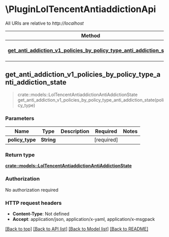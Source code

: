# \PluginLolTencentAntiaddictionApi

All URIs are relative to *http://localhost*

Method | HTTP request | Description
------------- | ------------- | -------------
[**get_anti_addiction_v1_policies_by_policy_type_anti_addiction_state**](PluginLolTencentAntiaddictionApi.md#get_anti_addiction_v1_policies_by_policy_type_anti_addiction_state) | **Get** /anti-addiction/v1/policies/{policyType}/anti-addiction-state | 



## get_anti_addiction_v1_policies_by_policy_type_anti_addiction_state

> crate::models::LolTencentAntiaddictionAntiAddictionState get_anti_addiction_v1_policies_by_policy_type_anti_addiction_state(policy_type)


### Parameters


Name | Type | Description  | Required | Notes
------------- | ------------- | ------------- | ------------- | -------------
**policy_type** | **String** |  | [required] |

### Return type

[**crate::models::LolTencentAntiaddictionAntiAddictionState**](LolTencentAntiaddictionAntiAddictionState.md)

### Authorization

No authorization required

### HTTP request headers

- **Content-Type**: Not defined
- **Accept**: application/json, application/x-yaml, application/x-msgpack

[[Back to top]](#) [[Back to API list]](../README.md#documentation-for-api-endpoints) [[Back to Model list]](../README.md#documentation-for-models) [[Back to README]](../README.md)

